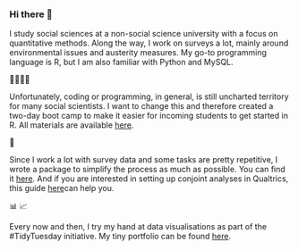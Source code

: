 ### Hi there 👋

I study social sciences at a non-social science university with a focus on quantitative methods. Along the way, I work on surveys a lot, mainly around environmental issues and austerity measures. My go-to programming language is R, but I am also familiar with Python and MySQL. 

:man_technologist::woman_technologist:

Unfortunately, coding or programming, in general, is still uncharted territory for many social scientists. I want to change this and therefore created a two-day boot camp to make it easier for incoming students to get started in R. All materials are available [here](https://github.com/bonschorno/rbootcamp_2021).

🌳

Since I work a lot with survey data and some tasks are pretty repetitive, I wrote a package to simplify the process as much as possible. You can find it [here](https://github.com/bonschorno/sep). And if you are interested in setting up conjoint analyses in Qualtrics, this guide [here](https://github.com/bonschorno/conjoint_excel)can help you. 

📊 📈

Every now and then, I try my hand at data visualisations as part of the #TidyTuesday initiative. My tiny portfolio can be found [here](https://github.com/bonschorno/TidyTuesday).
